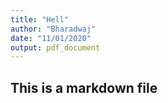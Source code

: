 ```yaml
---
title: "Hell"
author: "Bharadwaj"
date: "11/01/2020"
output: pdf_document
---
```


## This is a markdown file